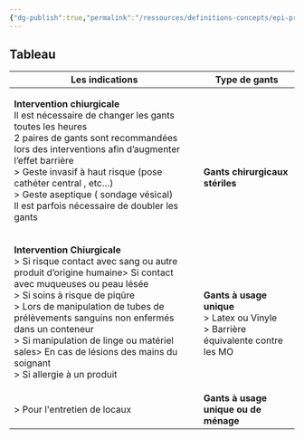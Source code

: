 ```yaml
---
{"dg-publish":true,"permalink":"/ressources/definitions-concepts/epi-protection-individuelle/","tags":["#definition"],"noteIcon":"2"}
---
```



## Tableau

| Les indications                                                                                                                                                                                                                                                                                                                                                                                                  | Type de gants                                                                                                     |
| ---------------------------------------------------------------------------------------------------------------------------------------------------------------------------------------------------------------------------------------------------------------------------------------------------------------------------------------------------------------------------------------------------------------- | ----------------------------------------------------------------------------------------------------------------- |
| <p align="left">**Intervention chiurgicale**<br>  Il est nécessaire de changer les gants toutes les heures<br>   2 paires de gants sont recommandées lors des interventions afin d’augmenter l’effet barrière <br>> Geste invasif à haut risque (pose cathéter central , etc…)<br>> Geste aseptique ( sondage vésical)<br> Il est parfois nécessaire de doubler les gants</p>                                    | <br><br><br>**Gants chirurgicaux stériles**                                                                       |
| <p align="left">**Intervention Chiurgicale**<br>> Si risque contact avec sang ou autre produit d’origine humaine> Si contact avec muqueuses ou peau lésée<br>> Si soins à risque de piqûre<br>> Lors de manipulation de tubes de prélèvements sanguins non enfermés dans un conteneur<br>> Si manipulation de linge ou matériel sales> En cas de lésions des mains du soignant<br>> Si allergie à un produit</p> | <p align="left"><br><br>**Gants à usage unique**<br>> Latex ou Vinyle<br>> Barrière équivalente contre les MO</p> |
| <p align="left">> Pour l'entretien de locaux</p>                                                                                                                                                                                                                                                                                                                                                                 | **Gants à usage unique ou de ménage**                                                                             |
